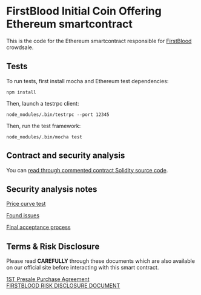 # FirstBlood Initial Coin Offering Ethereum smartcontract

This is the code for the Ethereum smartcontract responsible for [FirstBlood](https://firstblood.io) crowdsale.


## Tests

To run tests, first install mocha and Ethereum test dependencies:

    npm install

Then, launch a testrpc client:

    node_modules/.bin/testrpc --port 12345

Then, run the test framework:

    node_modules/.bin/mocha test

## Contract and security analysis

You can [read through commented contract Solidity source code](https://github.com/Firstbloodio/token/blob/master/smart_contract/FirstBloodToken.sol).

## Security analysis notes

[Price curve test](https://github.com/Firstbloodio/token/issues/2)

[Found issues](https://github.com/Firstbloodio/token/issues/7)

[Final acceptance process](https://github.com/Firstbloodio/token/issues/3)

## Terms & Risk Disclosure

Please read <b>CAREFULLY</b> through these documents which are also available on our official site before interacting with this smart contract. 

[1ST Presale Purchase Agreement](presale_agreement.pdf) <br>
[FIRSTBLOOD RISK DISCLOSURE DOCUMENT](risks_disclosure.pdf)
